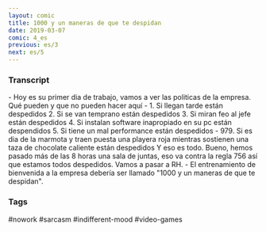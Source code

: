 ```yaml
---
layout: comic
title: 1000 y un maneras de que te despidan
date: 2019-03-07
comic: 4_es
previous: es/3
next: es/5
---
```


<h3>Transcript</h3>
<p>
    - Hoy es su primer dia de trabajo, vamos a ver las politicas de la empresa. Qué pueden y que no pueden hacer aquí
    - 1. Si llegan tarde están despedidos 2. Si se van temprano están despedidos 3. Si miran feo al jefe están despedidos 4. Si instalan software inapropiado en su pc están despendidos 5. Si tiene un mal performance están despedidos
    - 979. Si es dia de la marmota y traen puesta una playera roja  mientras sostienen una taza de chocolate caliente están despedidos Y eso es todo. Bueno, hemos pasado más de las 8 horas una sala de juntas, eso va contra  la regla 756 así que estamos todos despedidos. Vamos a pasar a RH.
    - El entrenamiento de bienvenida a la empresa debería ser llamado "1000 y un maneras de que te despidan".
</p>

<h3>Tags</h3>
<p>#nowork #sarcasm #indifferent-mood #video-games</p>
